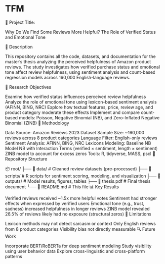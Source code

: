 # TFM

📘 Project Title:

Why Do We Find Some Reviews More Helpful? The Role of Verified Status and Emotional Tone

📄 Description

This repository contains all the code, datasets, and documentation for the master’s thesis analyzing the perceived helpfulness of Amazon product reviews. The study investigates how verified purchase status and emotional tone affect review helpfulness, using sentiment analysis and count-based regression models across 160,000 English-language reviews.

🎯 Research Objectives

Examine how verified status influences perceived review helpfulness
Analyze the role of emotional tone using lexicon-based sentiment analysis (AFINN, BING, NRC)
Explore how textual features, price, review age, and product category moderate these effects
Implement and compare count-based models: Poisson, Negative Binomial (NB), and Zero-Inflated Negative Binomial (ZINB)
🧪 Methodology

Data Source: Amazon Reviews 2023 Dataset
Sample Size: ~160,000 reviews across 8 product categories
Language Filter: English-only reviews
Sentiment Analysis: AFINN, BING, NRC Lexicons
Modeling:
Baseline NB Model
NB with Interaction Terms (verified × sentiment, length × sentiment)
ZINB model to account for excess zeros
Tools: R, tidyverse, MASS, pscl
📁 Repository Structure

📦 root/
├── 📁 data/             # Cleaned review datasets (pre-processed)
├── 📁 scripts/          # R scripts for sentiment scoring, modeling, and visualization
├── 📁 outputs/          # Model results, figures, tables
├── 📄 thesis.pdf        # Final thesis document
└── 📄 README.md         # This file
📊 Key Results

Verified reviews received ~1.5x more helpful votes
Sentiment had stronger effects when expressed by verified users
Emotional tone (e.g., trust, sadness) increased helpfulness in longer reviews
ZINB model revealed 26.5% of reviews likely had no exposure (structural zeros)
📌 Limitations

Lexicon methods may not detect sarcasm or context
Only English reviews from 8 product categories
Visibility bias not directly measurable
🔍 Future Work

Incorporate BERT/RoBERTa for deep sentiment modeling
Study visibility using user behavior data
Explore cross-linguistic and cross-platform patterns

